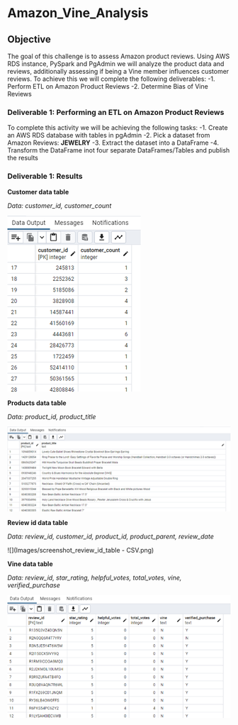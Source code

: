 # Amazon_Vine_Analysis

## Objective
The goal of this challenge is to assess Amazon product reviews. Using AWS RDS instance, PySpark and PgAdmin we will analyze the product data and reviews, additionally assessing if being a Vine member influences customer reviews.  To achieve this we will complete the following deliverables:
-1. Perform ETL on Amazon Product Reviews
-2. Determine Bias of Vine Reviews

### Deliverable 1: Performing an ETL on Amazon Product Reviews
To complete this activity we will be achieving the following tasks:
-1. Create an AWS RDS database with tables in pgAdmin
-2. Pick a dataset from Amazon Reviews: **JEWELRY**
-3. Extract the dataset into a DataFrame
-4. Transform the DataFrame inot four separate DataFrames/Tables and publish the results

### Deliverable 1: Results

**Customer data table**

*Data: customer_id, customer_count*

![](Images/screenshot_customers_table.png)

**Products data table**

*Data: product_id, product_title*

![](Images/screenshot_products_table.png)

**Review id data table**

*Data: review_id, customer_id, product_id, product_parent, review_date*

![](Images/screenshot_review_id_table - CSV.png)

**Vine data table**

*Data: review_id, star_rating, helpful_votes, total_votes, vine, verified_purchase*

![](Images/screenshot_vine_table.png)



